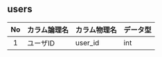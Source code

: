 ## users
|No  |カラム論理名|カラム物理名|データ型|
|:--:|-----------|-----------|-------|
|1   |ユーザID   |user_id     |int    |